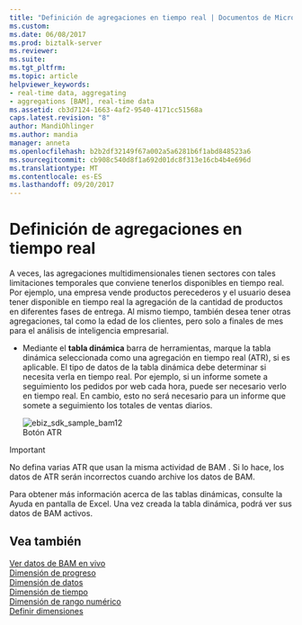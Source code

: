 ```yaml
---
title: "Definición de agregaciones en tiempo real | Documentos de Microsoft"
ms.custom: 
ms.date: 06/08/2017
ms.prod: biztalk-server
ms.reviewer: 
ms.suite: 
ms.tgt_pltfrm: 
ms.topic: article
helpviewer_keywords:
- real-time data, aggregating
- aggregations [BAM], real-time data
ms.assetid: cb3d7124-1663-4af2-9540-4171cc51568a
caps.latest.revision: "8"
author: MandiOhlinger
ms.author: mandia
manager: anneta
ms.openlocfilehash: b2b2df32149f67a002a5a6281b6f1abd848523a6
ms.sourcegitcommit: cb908c540d8f1a692d01dc8f313e16cb4b4e696d
ms.translationtype: MT
ms.contentlocale: es-ES
ms.lasthandoff: 09/20/2017
---
```

# <a name="defining-real-time-aggregations"></a>Definición de agregaciones en tiempo real
A veces, las agregaciones multidimensionales tienen sectores con tales limitaciones temporales que conviene tenerlos disponibles en tiempo real. Por ejemplo, una empresa vende productos perecederos y el usuario desea tener disponible en tiempo real la agregación de la cantidad de productos en diferentes fases de entrega. Al mismo tiempo, también desea tener otras agregaciones, tal como la edad de los clientes, pero solo a finales de mes para el análisis de inteligencia empresarial.  
  
-   Mediante el **tabla dinámica** barra de herramientas, marque la tabla dinámica seleccionada como una agregación en tiempo real (ATR), si es aplicable. El tipo de datos de la tabla dinámica debe determinar si necesita verla en tiempo real. Por ejemplo, si un informe somete a seguimiento los pedidos por web cada hora, puede ser necesario verlo en tiempo real. En cambio, esto no será necesario para un informe que somete a seguimiento los totales de ventas diarios.  
  
     ![](../core/media/ebiz-sdk-sample-bam12.gif "ebiz_sdk_sample_bam12")  
Botón ATR  
  
> [!IMPORTANT]
>  No defina varias ATR que usan la misma actividad de BAM . Si lo hace, los datos de ATR serán incorrectos cuando archive los datos de BAM.  
  
 Para obtener más información acerca de las tablas dinámicas, consulte la Ayuda en pantalla de Excel. Una vez creada la tabla dinámica, podrá ver sus datos de BAM activos.  
  
## <a name="see-also"></a>Vea también  
 [Ver datos de BAM en vivo](../core/viewing-live-bam-data.md)   
 [Dimensión de progreso](../core/progress-dimension.md)   
 [Dimensión de datos](../core/data-dimension.md)   
 [Dimensión de tiempo](../core/time-dimension.md)   
 [Dimensión de rango numérico](../core/numeric-range-dimension.md)   
 [Definir dimensiones](../core/defining-dimensions.md)